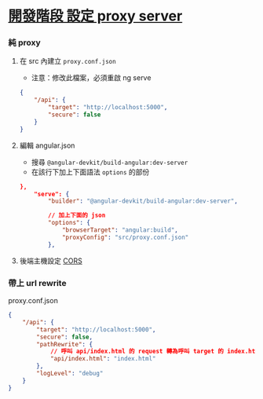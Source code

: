 # [開發階段 設定 proxy server](https://angular.io/guide/build#proxying-to-a-backend-server)

### 純 proxy

1. 在 src 內建立 `proxy.conf.json`

    - 注意：修改此檔案，必須重啟 ng serve

    ```json
    {
        "/api": {
            "target": "http://localhost:5000",
            "secure": false
        }
    }
    ```
1. 編輯 angular.json

    - 搜尋 `@angular-devkit/build-angular:dev-server`
    - 在該行下加上下面語法 `options` 的部份

    ```json
    },
        "serve": {
            "builder": "@angular-devkit/build-angular:dev-server",

            // 加上下面的 json
            "options": {
                "browserTarget": "angular:build",
                "proxyConfig": "src/proxy.conf.json"
            },
    ```
1. 後端主機設定 [CORS](../../../.Net/.Net%20or%20.Net%20Core/ASP.NET%20Core/CORS%20設定方式.md)

### 帶上 url rewrite

proxy.conf.json

```json
{
    "/api": {
        "target": "http://localhost:5000",
        "secure": false,
        "pathRewrite": {
            // 呼叫 api/index.html 的 request 轉為呼叫 target 的 index.html
            "api/index.html": "index.html"
        },
        "logLevel": "debug"
    }
}

```